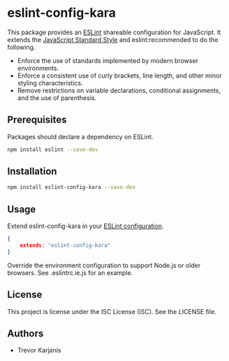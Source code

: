 # eslint-config-kara

This package provides an [ESLint](https://eslint.org/) shareable configuration for JavaScript. It extends the [JavaScript Standard Style](https://standardjs.com/) and eslint:recommended to do the following.
- Enforce the use of standards implemented by modern browser environments.
- Enforce a consistent use of curly brackets, line length, and other minor styling characteristics.
- Remove restrictions on variable declarations, conditional assignments, and the use of parenthesis.

## Prerequisites

Packages should declare a dependency on ESLint.
```bash
npm install eslint --save-dev
```

## Installation

```bash
npm install eslint-config-kara --save-dev
```

## Usage

Extend eslint-config-kara in your [ESLint configuration](https://eslint.org/docs/user-guide/configuring#extending-configuration-files).

```json
{
    extends: "eslint-config-kara"
}
```
Override the environment configuration to support Node.js or older browsers. See .eslintrc.ie.js for an example.

## License

This project is license under the ISC License (ISC). See the LICENSE file.

## Authors

* Trevor Karjanis
